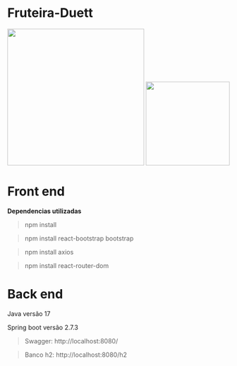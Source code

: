 # Fruteira-Duett

<div align="center">
  <img src="https://user-images.githubusercontent.com/65095716/205448430-be2eb0c3-3dcf-4afb-b940-84c17faf83a4.png" width="310px" />
  <img src="https://user-images.githubusercontent.com/65095716/205448018-dadcd31a-83b7-4ab6-b19d-556be96f043f.png" width="190px" />
</div>


# Front end

**Dependencias utilizadas**

> npm install 

> npm install react-bootstrap bootstrap 

> npm install axios

> npm install react-router-dom


# Back end

Java versão 17

Spring boot versão 2.7.3

> Swagger: http://localhost:8080/

> Banco h2: http://localhost:8080/h2

